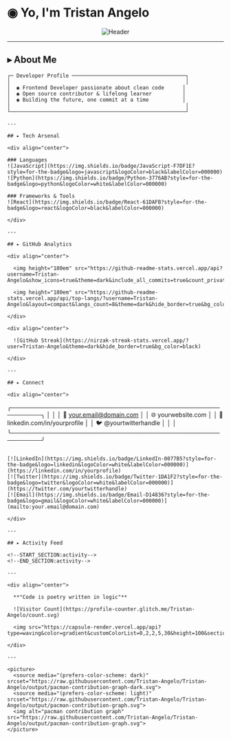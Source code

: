 # ◉ Yo, I'm Tristan Angelo

<div align="center">
  
  ![Header](https://capsule-render.vercel.app/api?type=waving&height=300&color=282828&text=Wonderer&section=header&reversal=false&textBg=false&fontColor=eceff1&fontSize=62&fontAlign=50&fontAlignY=45&animation=twinkling)
  
</div>

---

## ▸ About Me

```
┌─ Developer Profile ─────────────────────────────────────┐
│                                                         │
│  ◉ Frontend Developer passionate about clean code      │
│  ◉ Open source contributor & lifelong learner          │
│  ◉ Building the future, one commit at a time           │
│                                                         │
└─────────────────────────────────────────────────────────┘

---

## ▸ Tech Arsenal

<div align="center">

### Languages
![JavaScript](https://img.shields.io/badge/JavaScript-F7DF1E?style=for-the-badge&logo=javascript&logoColor=black&labelColor=000000)
![Python](https://img.shields.io/badge/Python-3776AB?style=for-the-badge&logo=python&logoColor=white&labelColor=000000)

### Frameworks & Tools
![React](https://img.shields.io/badge/React-61DAFB?style=for-the-badge&logo=react&logoColor=black&labelColor=000000)

</div>

---

## ▸ GitHub Analytics

<div align="center">
  
  <img height="180em" src="https://github-readme-stats.vercel.app/api?username=Tristan-Angelo&show_icons=true&theme=dark&include_all_commits=true&count_private=true&hide_border=true&bg_color=0d1117"/>
  
  <img height="180em" src="https://github-readme-stats.vercel.app/api/top-langs/?username=Tristan-Angelo&layout=compact&langs_count=8&theme=dark&hide_border=true&bg_color=0d1117"/>

</div>

<div align="center">
  
  ![GitHub Streak](https://nirzak-streak-stats.vercel.app/?user=Tristan-Angelo&theme=dark&hide_border=true&bg_color=black)
  
</div>

---

## ▸ Connect

<div align="center">

```
╭─────────────────────────────────────────────────────────╮
│                                                         │
│  📧 your.email@domain.com                              │
│  🌐 yourwebsite.com                                     │
│  💼 linkedin.com/in/yourprofile                        │
│  🐦 @yourtwitterhandle                                  │
│                                                         │
╰─────────────────────────────────────────────────────────╯
```

[![LinkedIn](https://img.shields.io/badge/LinkedIn-0077B5?style=for-the-badge&logo=linkedin&logoColor=white&labelColor=000000)](https://linkedin.com/in/yourprofile)
[![Twitter](https://img.shields.io/badge/Twitter-1DA1F2?style=for-the-badge&logo=twitter&logoColor=white&labelColor=000000)](https://twitter.com/yourtwitterhandle)
[![Email](https://img.shields.io/badge/Email-D14836?style=for-the-badge&logo=gmail&logoColor=white&labelColor=000000)](mailto:your.email@domain.com)

</div>

---

## ▸ Activity Feed

<!--START_SECTION:activity-->
<!--END_SECTION:activity-->

---

<div align="center">
  
  **"Code is poetry written in logic"**
  
  ![Visitor Count](https://profile-counter.glitch.me/Tristan-Angelo/count.svg)
  
  <img src="https://capsule-render.vercel.app/api?type=waving&color=gradient&customColorList=0,2,2,5,30&height=100&section=footer"/>
  
</div>

---

<picture>
  <source media="(prefers-color-scheme: dark)" srcset="https://raw.githubusercontent.com/Tristan-Angelo/Tristan-Angelo/output/pacman-contribution-graph-dark.svg">
  <source media="(prefers-color-scheme: light)" srcset="https://raw.githubusercontent.com/Tristan-Angelo/Tristan-Angelo/output/pacman-contribution-graph.svg">
  <img alt="pacman contribution graph" src="https://raw.githubusercontent.com/Tristan-Angelo/Tristan-Angelo/output/pacman-contribution-graph.svg">
</picture>


